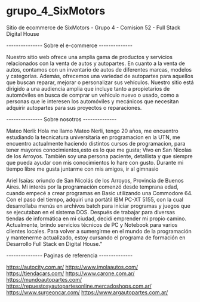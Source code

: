 # grupo_4_SixMotors

Sitio de ecommerce de SixMotors - Grupo 4 - Comision 52 - Full Stack Digital House

--------------- Sobre el e-commerce --------------

Nuestro sitio web ofrece una amplia gama de productos y servicios relacionados con la venta de autos y autopartes. En cuanto a la venta de autos, contamos con un inventario de autos de diferentes marcas, modelos y categorías.
Además, ofrecemos una variedad de autopartes para aquellos que buscan reparar, mejorar o personalizar sus vehículos.
Nuestro sitio está dirigido a una audiencia amplia que incluye tanto a propietarios de automóviles en busca de comprar un vehículo nuevo o usado, como a personas que le interesen los automóviles y mecánicos que necesitan adquirir autopartes para sus proyectos o reparaciones.

--------------- Sobre nosotros --------------

Mateo Nerli: Hola me llamo Mateo Nerli, tengo 20 años, me encuentro estudiando la
tecnicatura universitaria en programacion en la UTN, me encuentro
actualmente haciendo distintos cursos de programacion, para tener
mayores conocimientos,esto es lo que me gusta; Vivo en San Nicolas de
los Arroyos. También soy una persona paciente, detallista y que siempre que pueda ayudar con mis
conocimientos lo hare con gusto. Durante mi tiempo libre me gusta
juntarme con mis amigos, ir al gimnasio

Ariel Isaías: oriundo de San Nicolás de los Arroyos, Provincia de Buenos Aires. Mi interés 
por la programación comenzó desde temprana edad, cuando empecé a crear programas en Basic 
utilizando una Commodore 64. Con el paso del tiempo, adquirí una portátil IBM PC-XT 5155,
con la cual desarrollaba menús en archivos batch para iniciar programas y juegos que se 
ejecutaban en el sistema DOS.
Después de trabajar para diversas tiendas de informática en mi ciudad, decidí emprender mi 
propio camino. Actualmente, brindo servicios técnicos de PC y Notebook para varios clientes locales.
Para volver a sumergirme en el mundo de la programación y mantenerme actualizado, estoy cursando 
el programa de formación en Desarrollo Full Stack en Digital House."

--------------- Paginas de referencia --------------

https://autocity.com.ar/
https://www.imolaautos.com/
https://tiendacars.com/
https://www.carone.com.ar/
https://mundoautopartes.com/
https://repuestosyautopartesonline.mercadoshops.com.ar/
https://www.surgeoncar.com/
https://www.argautopartes.com.ar/
